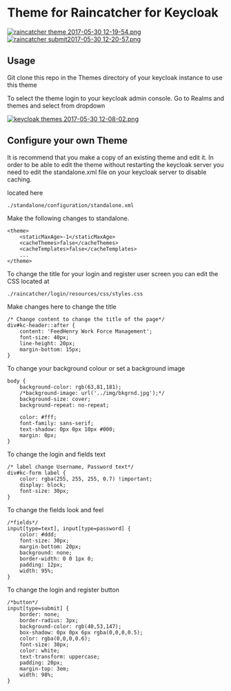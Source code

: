 # Theme for Raincatcher for Keycloak

[![raincatcher theme 2017-05-30 12-19-54.png](https://s11.postimg.org/kg0jgq8n7/raincatcher_theme_2017-05-30_12-19-54.png)](https://postimg.org/image/6z3kxuybj/)          [![raincatcher submit2017-05-30 12-20-57.png](https://s23.postimg.org/ic1q2ujbv/raincatcher_submit2017-05-30_12-20-57.png)](https://postimg.org/image/5xey2irtj/)

## Usage 
Git clone this repo in the Themes directory of your keycloak instance to use this theme

To select the theme login to your keycloak admin console. Go to Realms and themes and select
from dropdown

[![keycloak themes 2017-05-30 12-08-02.png](https://s30.postimg.org/oju4b8f81/keycloak_themes_2017-05-30_12-08-02.png)](https://postimg.org/image/ukrt8b1u5/)


## Configure your own Theme
It is recommend that you make a copy of an existing theme and edit it. In order
to be able to edit the theme without restarting the keycloak server you need to 
edit the standalone.xml file on your keycloak server to disable caching. 

located here 

    ./standalone/configuration/standalone.xml

Make the following changes to standalone.

```$xml
<theme>
    <staticMaxAge>-1</staticMaxAge>
    <cacheThemes>false</cacheThemes>
    <cacheTemplates>false</cacheTemplates>
    ...
</theme>
````
To change the title for your login and register user screen you can edit the CSS located at 
 
    ./raincatcher/login/resources/css/styles.css
    
Make changes here to change the title

```$css
/* Change content to change the title of the page*/
div#kc-header::after {
    content: 'FeedHenry Work Force Management';
    font-size: 40px;
    line-height: 20px;
    margin-bottom: 15px;
}

```

To change your background colour or set a background image

```$xslt
body {
    background-color: rgb(63,81,181);
    /*background-image: url('../img/bkgrnd.jpg');*/
    background-size: cover;
    background-repeat: no-repeat;

    color: #fff;
    font-family: sans-serif;
    text-shadow: 0px 0px 10px #000;
    margin: 0px;
}
```
To change the login and fields text

```$xslt
/* label change Username, Password text*/
div#kc-form label {
    color: rgba(255, 255, 255, 0.7) !important;
    display: block;
    font-size: 30px;
}
```
To change the fields look and feel 

```$xslt
/*fields*/
input[type=text], input[type=password] {
    color: #ddd;
    font-size: 30px;
    margin-bottom: 20px;
    background: none;
    border-width: 0 0 1px 0;
    padding: 12px;
    width: 95%;
}
```

To change the login and register button
```
/*button*/
input[type=submit] {
    border: none;
    border-radius: 3px;
    background-color: rgb(40,53,147);
    box-shadow: 0px 0px 6px rgba(0,0,0,0.5);
    color: rgba(0,0,0,0.6);
    font-size: 30px;
    color: white;
    text-transform: uppercase;
    padding: 20px;
    margin-top: 3em;
    width: 98%;
}
```